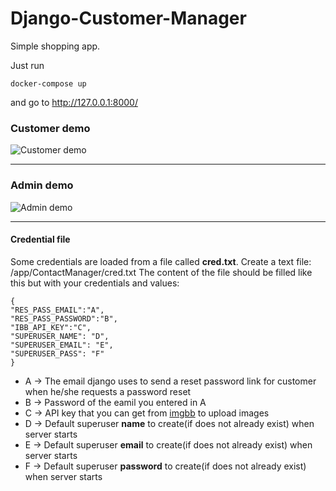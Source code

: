 # Django-Customer-Manager
Simple shopping app.

Just run 
```
docker-compose up
```
and go to http://127.0.0.1:8000/


### Customer demo
![Customer demo](https://i.ibb.co/zb0R6Dm/customer-demo-gif.gif)

---

### Admin demo
![Admin demo](https://i.ibb.co/BsVQFfw/Admin-Demo-1.gif)

---
#### Credential file
Some credentials are loaded from a file called **cred.txt**.
Create a text file: /app/ContactManager/cred.txt
The content of the file should be filled like this but with your credentials and values:
```
{	
"RES_PASS_EMAIL":"A",
"RES_PASS_PASSWORD":"B",
"IBB_API_KEY":"C",
"SUPERUSER_NAME": "D",
"SUPERUSER_EMAIL": "E",
"SUPERUSER_PASS": "F"
}
```
* A -> The email django uses to send a reset password link for customer when he/she requests a password reset
* B -> Password of the eamil you entered in A
* C -> API key that you can get from [imgbb](https://imgbb.com) to upload images
* D -> Default superuser **name** to create(if does not already exist) when server starts
* E -> Default superuser **email** to create(if does not already exist) when server starts
* F -> Default superuser **password** to create(if does not already exist) when server starts 
